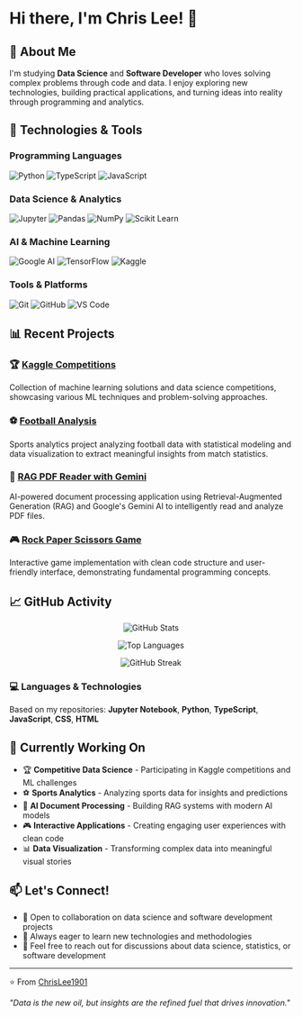 # Hi there, I'm Chris Lee! 👋

## 🚀 About Me
I'm studying **Data Science** and **Software Developer** who loves solving complex problems through code and data. I enjoy exploring new technologies, building practical applications, and turning ideas into reality through programming and analytics.

## 🔧 Technologies & Tools

### Programming Languages
![Python](https://img.shields.io/badge/-Python-3776AB?style=flat-square&logo=Python&logoColor=white)
![TypeScript](https://img.shields.io/badge/-TypeScript-3178C6?style=flat-square&logo=typescript&logoColor=white)
![JavaScript](https://img.shields.io/badge/-JavaScript-F7DF1E?style=flat-square&logo=javascript&logoColor=black)

### Data Science & Analytics
![Jupyter](https://img.shields.io/badge/-Jupyter-F37626?style=flat-square&logo=jupyter&logoColor=white)
![Pandas](https://img.shields.io/badge/-Pandas-150458?style=flat-square&logo=pandas&logoColor=white)
![NumPy](https://img.shields.io/badge/-NumPy-013243?style=flat-square&logo=numpy&logoColor=white)
![Scikit Learn](https://img.shields.io/badge/-Scikit%20Learn-F7931E?style=flat-square&logo=scikit-learn&logoColor=white)

### AI & Machine Learning
![Google AI](https://img.shields.io/badge/-Gemini%20AI-4285F4?style=flat-square&logo=google&logoColor=white)
![TensorFlow](https://img.shields.io/badge/-TensorFlow-FF6F00?style=flat-square&logo=tensorflow&logoColor=white)
![Kaggle](https://img.shields.io/badge/-Kaggle-20BEFF?style=flat-square&logo=kaggle&logoColor=white)

### Tools & Platforms
![Git](https://img.shields.io/badge/-Git-F05032?style=flat-square&logo=git&logoColor=white)
![GitHub](https://img.shields.io/badge/-GitHub-181717?style=flat-square&logo=github&logoColor=white)
![VS Code](https://img.shields.io/badge/-VS%20Code-007ACC?style=flat-square&logo=visual-studio-code&logoColor=white)

## 📊 Recent Projects

### 🏆 [Kaggle Competitions](https://github.com/ChrisLee1901/kaggle)
Collection of machine learning solutions and data science competitions, showcasing various ML techniques and problem-solving approaches.

### ⚽ [Football Analysis](https://github.com/ChrisLee1901/football_analysis)
Sports analytics project analyzing football data with statistical modeling and data visualization to extract meaningful insights from match statistics.

### 📄 [RAG PDF Reader with Gemini](https://github.com/ChrisLee1901/Rag-read-pdf-file-using-gemini)
AI-powered document processing application using Retrieval-Augmented Generation (RAG) and Google's Gemini AI to intelligently read and analyze PDF files.

### 🎮 [Rock Paper Scissors Game](https://github.com/ChrisLee1901/rock_paper_scissor_game)
Interactive game implementation with clean code structure and user-friendly interface, demonstrating fundamental programming concepts.

## 📈 GitHub Activity

<div align="center">
  
![GitHub Stats](https://github-readme-stats.vercel.app/api?username=ChrisLee1901&show_icons=true&theme=tokyonight&hide_border=true&include_all_commits=true&count_private=true)

![Top Languages](https://github-readme-stats.vercel.app/api/top-langs/?username=ChrisLee1901&layout=compact&theme=tokyonight&hide_border=true&langs_count=8)

![GitHub Streak](https://github-readme-streak-stats.herokuapp.com/?user=ChrisLee1901&theme=tokyonight&hide_border=true)

</div>

### 💻 Languages & Technologies
Based on my repositories: **Jupyter Notebook**, **Python**, **TypeScript**, **JavaScript**, **CSS**, **HTML**

## 🌱 Currently Working On
- 🏆 **Competitive Data Science** - Participating in Kaggle competitions and ML challenges
- ⚽ **Sports Analytics** - Analyzing sports data for insights and predictions
- 🤖 **AI Document Processing** - Building RAG systems with modern AI models
- 🎮 **Interactive Applications** - Creating engaging user experiences with clean code
- 📊 **Data Visualization** - Transforming complex data into meaningful visual stories

## 📫 Let's Connect!
- 💼 Open to collaboration on data science and software development projects
- 🎯 Always eager to learn new technologies and methodologies
- 📧 Feel free to reach out for discussions about data science, statistics, or software development

---

⭐️ From [ChrisLee1901](https://github.com/ChrisLee1901)

*"Data is the new oil, but insights are the refined fuel that drives innovation."*
